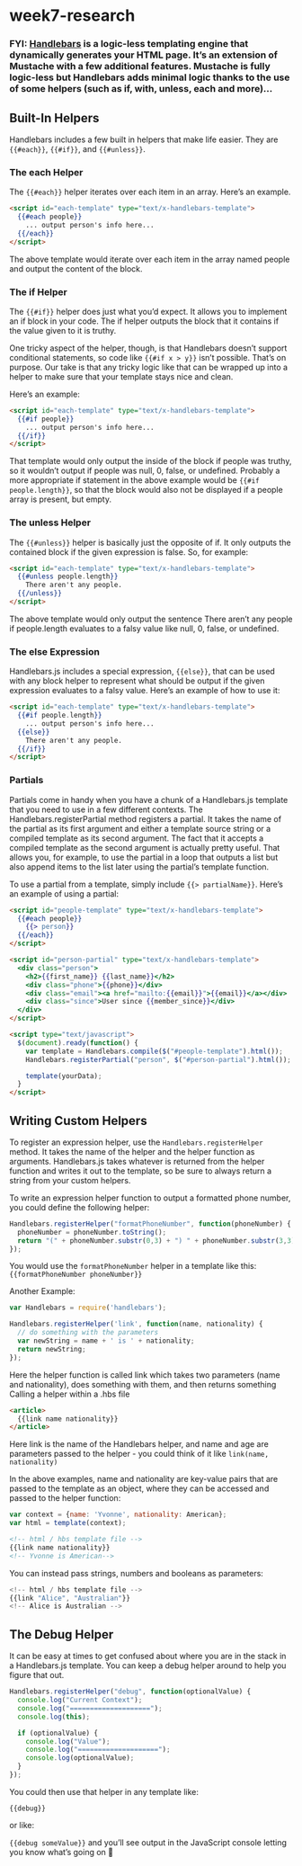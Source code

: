 # week7-research

### FYI: [Handlebars](http://handlebarsjs.com/) is a logic-less templating engine that dynamically generates your HTML page. It’s an extension of Mustache with a few additional features. Mustache is fully logic-less but Handlebars adds minimal logic thanks to the use of some helpers (such as if, with, unless, each and more)...

## Built-In Helpers

Handlebars includes a few built in helpers that make life easier. They are `{{#each}}`, `{{#if}}`, and `{{#unless}}`.

### The each Helper

The `{{#each}}` helper iterates over each item in an array. Here’s an example.

```html
<script id="each-template" type="text/x-handlebars-template">
  {{#each people}}
    ... output person's info here...
  {{/each}}
</script>
```
The above template would iterate over each item in the array named people and output the content of the block.

### The if Helper

The `{{#if}}` helper does just what you’d expect. It allows you to implement an if block in your code. The if helper outputs the block that it contains if the value given to it is truthy.

One tricky aspect of the helper, though, is that Handlebars doesn’t support conditional statements, so code like `{{#if x > y}}` isn’t possible. That’s on purpose. Our take is that any tricky logic like that can be wrapped up into a helper to make sure that your template stays nice and clean.

Here’s an example:

```html
<script id="each-template" type="text/x-handlebars-template">
  {{#if people}}
    ... output person's info here...
  {{/if}}
</script>
```
That template would only output the inside of the block if people was truthy, so it wouldn’t output if people was null, 0, false, or undefined. Probably a more appropriate if statement in the above example would be `{{#if people.length}}`, so that the block would also not be displayed if a people array is present, but empty.

### The unless Helper

The `{{#unless}}` helper is basically just the opposite of if. It only outputs the contained block if the given expression is false. So, for example:

```html
<script id="each-template" type="text/x-handlebars-template">
  {{#unless people.length}}
    There aren't any people.
  {{/unless}}
</script>
```

The above template would only output the sentence There aren’t any people if people.length evaluates to a falsy value like null, 0, false, or undefined.

### The else Expression

Handlebars.js includes a special expression, `{{else}}`, that can be used with any block helper to represent what should be output if the given expression evaluates to a falsy value. Here’s an example of how to use it:

```html
<script id="each-template" type="text/x-handlebars-template">
  {{#if people.length}}
    ... output person's info here...
  {{else}}
    There aren't any people.
  {{/if}}
</script>
```

### Partials

Partials come in handy when you have a chunk of a Handlebars.js template that you need to use in a few different contexts. The Handlebars.registerPartial method registers a partial. It takes the name of the partial as its first argument and either a template source string or a compiled template as its second argument. The fact that it accepts a compiled template as the second argument is actually pretty useful. That allows you, for example, to use the partial in a loop that outputs a list but also append items to the list later using the partial’s template function.

To use a partial from a template, simply include `{{> partialName}}`. Here’s an example of using a partial:

```html
<script id="people-template" type="text/x-handlebars-template">
  {{#each people}}
    {{> person}}
  {{/each}}
</script>

<script id="person-partial" type="text/x-handlebars-template">
  <div class="person">
    <h2>{{first_name}} {{last_name}}</h2>
    <div class="phone">{{phone}}</div>
    <div class="email"><a href="mailto:{{email}}">{{email}}</a></div>
    <div class="since">User since {{member_since}}</div>
  </div>
</script>

<script type="text/javascript">
  $(document).ready(function() {
    var template = Handlebars.compile($("#people-template").html());
    Handlebars.registerPartial("person", $("#person-partial").html());

    template(yourData);
  }
</script>
```

## Writing Custom Helpers

To register an expression helper, use the `Handlebars.registerHelper` method. It takes the name of the helper and the helper function as arguments. Handlebars.js takes whatever is returned from the helper function and writes it out to the template, so be sure to always return a string from your custom helpers.

To write an expression helper function to output a formatted phone number, you could define the following helper:

```js
Handlebars.registerHelper("formatPhoneNumber", function(phoneNumber) {
  phoneNumber = phoneNumber.toString();
  return "(" + phoneNumber.substr(0,3) + ") " + phoneNumber.substr(3,3) + "-" + phoneNumber.substr(6,4);
});
```

You would use the `formatPhoneNumber` helper in a template like this: `{{formatPhoneNumber phoneNumber}}`

Another Example:

```js
var Handlebars = require('handlebars');

Handlebars.registerHelper('link', function(name, nationality) {
  // do something with the parameters
  var newString = name + ' is ' + nationality;
  return newString;
});
```

Here the helper function is called link which takes two parameters (name and nationality), does something with them, and then returns something
Calling a helper within a .hbs file

```html
<article>
  {{link name nationality}}
</article>
```

Here link is the name of the Handlebars helper, and name and age are parameters passed to the helper - you could think of it like `link(name, nationality)`

In the above examples, name and nationality are key-value pairs that are passed to the template as an object, where they can be accessed and passed to the helper function:

```js
var context = {name: 'Yvonne', nationality: American};
var html = template(context);
```
```html
<!-- html / hbs template file -->
{{link name nationality}}
<!-- Yvonne is American-->
```

You can instead pass strings, numbers and booleans as parameters:

```js
<!-- html / hbs template file -->
{{link "Alice", "Australian"}}
<!-- Alice is Australian -->
```

## The Debug Helper

It can be easy at times to get confused about where you are in the stack in a Handlebars.js template. You can keep a debug helper around to help you figure that out.

```js
Handlebars.registerHelper("debug", function(optionalValue) {
  console.log("Current Context");
  console.log("====================");
  console.log(this);

  if (optionalValue) {
    console.log("Value");
    console.log("====================");
    console.log(optionalValue);
  }
});
```

You could then use that helper in any template like:

`{{debug}}`

or like:

`{{debug someValue}}`
and you’ll see output in the JavaScript console letting you know what’s going on :tada:
